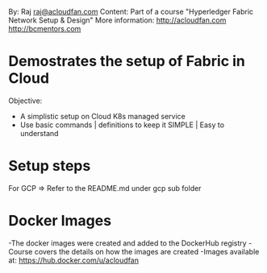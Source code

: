 By: Raj   raj@acloudfan.com
Content: Part of a course "Hyperledger Fabric Network Setup & Design"
More information: http://acloudfan.com    http://bcmentors.com

Demostrates the setup of Fabric in Cloud
========================================
Objective:
+ A simplistic setup on Cloud K8s managed service
+ Use basic commands | definitions to keep it SIMPLE | Easy to understand

Setup steps
===========
For GCP => Refer to the README.md under gcp sub folder

Docker Images
=============
-The docker images were created and added to the DockerHub registry
-Course covers the details on how the images are created
-Images available at:
    https://hub.docker.com/u/acloudfan
